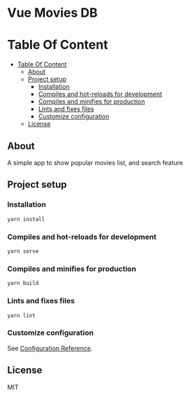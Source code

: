<h1>Vue Movies DB</h1>

# Table Of Content

- [Table Of Content](#table-of-content)
  - [About](#about)
  - [Project setup](#project-setup)
    - [Installation](#installation)
    - [Compiles and hot-reloads for development](#compiles-and-hot-reloads-for-development)
    - [Compiles and minifies for production](#compiles-and-minifies-for-production)
    - [Lints and fixes files](#lints-and-fixes-files)
    - [Customize configuration](#customize-configuration)
  - [License](#license)

## About

A simple app to show popular movies list, and search feature

## Project setup

### Installation

```
yarn install
```

### Compiles and hot-reloads for development

```
yarn serve
```

### Compiles and minifies for production

```
yarn build
```

### Lints and fixes files

```
yarn lint
```

### Customize configuration

See [Configuration Reference](https://cli.vuejs.org/config/).

## License

MIT
